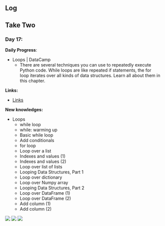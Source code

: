 
## Log


## Take Two

### Day 17:

**Daily Progress**: 
- Loops | DataCamp
  - There are several techniques you can use to repeatedly execute Python code. While loops are like repeated if statements, the for loop iterates over all kinds of data structures. Learn all about them in this chapter.


**Links:** 
- [Links](https://campus.datacamp.com/courses/intermediate-python-for-data-science/loops?ex=1)

**New knowledges:** 

- Loops
  - while loop
  - while: warming up
  - Basic while loop
  - Add conditionals
  - for loop
  - Loop over a list
  - Indexes and values (1)
  - Indexes and values (2)
  - Loop over list of lists
  - Looping Data Structures, Part 1
  - Loop over dictionary
  - Loop over Numpy array
  - Looping Data Structures, Part 2
  - Loop over DataFrame (1)
  - Loop over DataFrame (2)
  - Add column (1)
  - Add column (2)

![](https://i.imgur.com/EuHZhmX.png)
![](https://i.imgur.com/x6S7dJA.png)
![](https://i.imgur.com/vy4KhXC.png)

